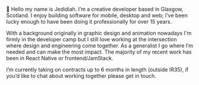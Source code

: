 👋 Hello my name is Jedidiah. I’m a creative developer based in Glasgow, Scotland. I enjoy building software for mobile, desktop and web; I’ve been lucky enough to have been doing it professionally for over 15 years. 

With a background originally in graphic design and animation nowadays I'm firmly in the developer camp but I still love working at the intersection where design and engineering come together. As a generalist I go where I’m needed and can make the most impact. The majority of my recent work has been in React Native or frontend/JamStack.

I’m currently taking on contracts up to 6 months in length (outside IR35), if you’d like to chat about working together please get in touch.

<!--
**Jedidiah/jedidiah** is a ✨ _special_ ✨ repository because its `README.md` (this file) appears on your GitHub profile.

Here are some ideas to get you started:

- 🔭 I’m currently working on ...
- 🌱 I’m currently learning ...
- 👯 I’m looking to collaborate on ...
- 🤔 I’m looking for help with ...
- 💬 Ask me about ...
- 📫 How to reach me: ...
- 😄 Pronouns: ...
- ⚡ Fun fact: ...
-->
